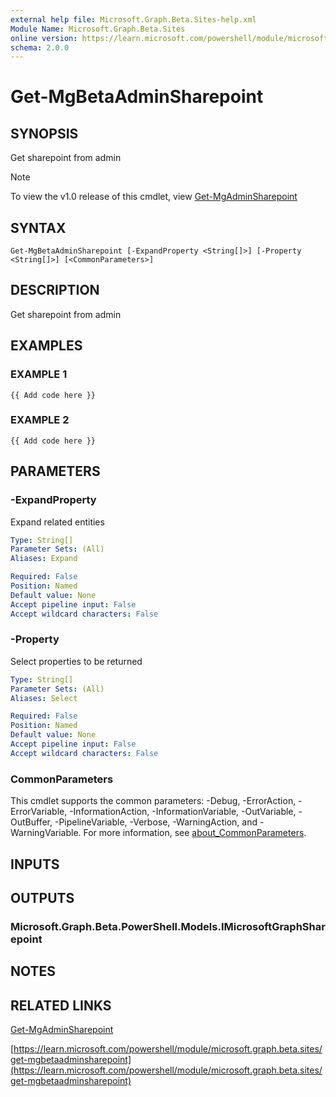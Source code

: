 ```yaml
---
external help file: Microsoft.Graph.Beta.Sites-help.xml
Module Name: Microsoft.Graph.Beta.Sites
online version: https://learn.microsoft.com/powershell/module/microsoft.graph.beta.sites/get-mgbetaadminsharepoint
schema: 2.0.0
---
```


# Get-MgBetaAdminSharepoint

## SYNOPSIS
Get sharepoint from admin

> [!NOTE]
> To view the v1.0 release of this cmdlet, view [Get-MgAdminSharepoint](/powershell/module/Microsoft.Graph.Sites/Get-MgAdminSharepoint?view=graph-powershell-1.0)

## SYNTAX

```
Get-MgBetaAdminSharepoint [-ExpandProperty <String[]>] [-Property <String[]>] [<CommonParameters>]
```

## DESCRIPTION
Get sharepoint from admin

## EXAMPLES

### EXAMPLE 1
```
{{ Add code here }}
```

### EXAMPLE 2
```
{{ Add code here }}
```

## PARAMETERS

### -ExpandProperty
Expand related entities

```yaml
Type: String[]
Parameter Sets: (All)
Aliases: Expand

Required: False
Position: Named
Default value: None
Accept pipeline input: False
Accept wildcard characters: False
```

### -Property
Select properties to be returned

```yaml
Type: String[]
Parameter Sets: (All)
Aliases: Select

Required: False
Position: Named
Default value: None
Accept pipeline input: False
Accept wildcard characters: False
```

### CommonParameters
This cmdlet supports the common parameters: -Debug, -ErrorAction, -ErrorVariable, -InformationAction, -InformationVariable, -OutVariable, -OutBuffer, -PipelineVariable, -Verbose, -WarningAction, and -WarningVariable. For more information, see [about_CommonParameters](http://go.microsoft.com/fwlink/?LinkID=113216).

## INPUTS

## OUTPUTS

### Microsoft.Graph.Beta.PowerShell.Models.IMicrosoftGraphSharepoint
## NOTES

## RELATED LINKS
[Get-MgAdminSharepoint](/powershell/module/Microsoft.Graph.Sites/Get-MgAdminSharepoint?view=graph-powershell-1.0)

[https://learn.microsoft.com/powershell/module/microsoft.graph.beta.sites/get-mgbetaadminsharepoint](https://learn.microsoft.com/powershell/module/microsoft.graph.beta.sites/get-mgbetaadminsharepoint)


